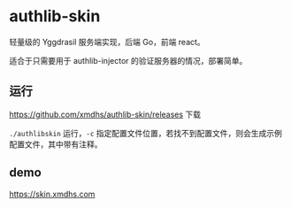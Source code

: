 # authlib-skin
轻量级的 Yggdrasil 服务端实现，后端 Go，前端 react。

适合于只需要用于 authlib-injector 的验证服务器的情况，部署简单。

## 运行
https://github.com/xmdhs/authlib-skin/releases 下载

`./authlibskin` 运行，`-c` 指定配置文件位置，若找不到配置文件，则会生成示例配置文件，其中带有注释。

## demo
https://skin.xmdhs.com
